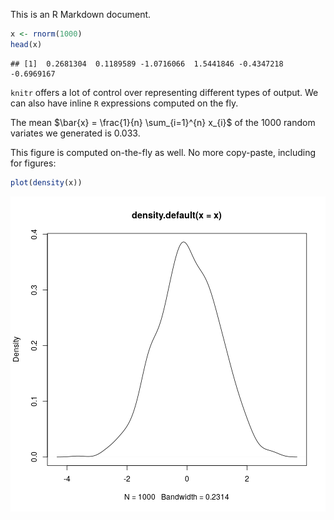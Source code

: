 This is an R Markdown document.


```r
x <- rnorm(1000)
head(x)
```

```
## [1]  0.2681304  0.1189589 -1.0716066  1.5441846 -0.4347218 -0.6969167
```

`knitr` offers a lot of control over representing different
types of output. We can also have inline `R` expressions
computed on the fly.

The mean $\bar{x} = \frac{1}{n} \sum_{i=1}^{n} x_{i}$ of the
1000 random variates we generated is
0.033.

This figure is computed on-the-fly as well. No more
copy-paste, including for figures:


```r
plot(density(x))
```

![plot of chunk sec_4](figure/sec_4-1.png)
